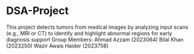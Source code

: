 # DSA-Project
This project detects tumors from medical images by analyzing input scans (e.g., MRI or CT) to identify and highlight abnormal regions for early diagnosis support  Group Members: Ahmad Azzam (2023064) Bilal Khan (2023250) Wazir Awais Haider (2023758)
